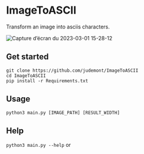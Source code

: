 # ImageToASCII
Transform an image into asciis characters.

![Capture d’écran du 2023-03-01 15-28-12](https://user-images.githubusercontent.com/96385330/222173665-57d79770-ff97-4280-898e-f8cd40b55834.png)


## Get started
`git clone https://github.com/judemont/ImageToASCII`
<br>
`cd ImageToASCII`
<br>
`pip install -r Requirements.txt`
## Usage
`python3 main.py [IMAGE_PATH] [RESULT_WIDTH]`
## Help
`python3 main.py --help` or 
